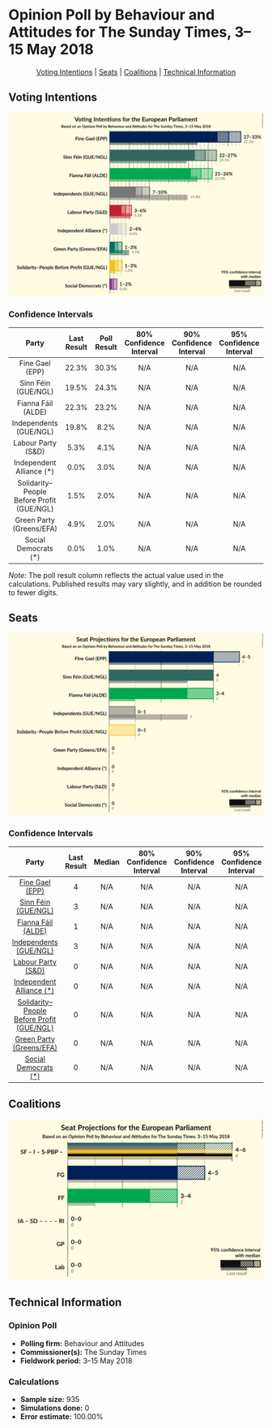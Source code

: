 # Opinion Poll by Behaviour and Attitudes for The Sunday Times, 3–15 May 2018

<p align="center"><a href="#voting-intentions">Voting Intentions</a> | <a href="#seats">Seats</a> | <a href="#coalitions">Coalitions</a> | <a href="#technical-information">Technical Information</a></p>

## Voting Intentions

![Graph with voting intentions not yet produced](2018-05-15-BehaviourandAttitudes.png "Voting Intentions")

### Confidence Intervals

| Party | Last Result | Poll Result | 80% Confidence Interval | 90% Confidence Interval | 95% Confidence Interval | 99% Confidence Interval |
|:-----:|:-----------:|:-----------:|:-----------------------:|:-----------------------:|:-----------------------:|:-----------------------:|
| Fine Gael (EPP) | 22.3% | 30.3% | N/A |N/A |N/A |N/A |
| Sinn Féin (GUE/NGL) | 19.5% | 24.3% | N/A |N/A |N/A |N/A |
| Fianna Fáil (ALDE) | 22.3% | 23.2% | N/A |N/A |N/A |N/A |
| Independents (GUE/NGL) | 19.8% | 8.2% | N/A |N/A |N/A |N/A |
| Labour Party (S&D) | 5.3% | 4.1% | N/A |N/A |N/A |N/A |
| Independent Alliance (*) | 0.0% | 3.0% | N/A |N/A |N/A |N/A |
| Solidarity–People Before Profit (GUE/NGL) | 1.5% | 2.0% | N/A |N/A |N/A |N/A |
| Green Party (Greens/EFA) | 4.9% | 2.0% | N/A |N/A |N/A |N/A |
| Social Democrats (*) | 0.0% | 1.0% | N/A |N/A |N/A |N/A |

*Note:* The poll result column reflects the actual value used in the calculations. Published results may vary slightly, and in addition be rounded to fewer digits.

## Seats

![Graph with seats not yet produced](2018-05-15-BehaviourandAttitudes-seats.png "Seats")

### Confidence Intervals

| Party | Last Result | Median | 80% Confidence Interval | 90% Confidence Interval | 95% Confidence Interval | 99% Confidence Interval |
|:-----:|:-----------:|:------:|:-----------------------:|:-----------------------:|:-----------------------:|:-----------------------:|
| <a href="#fine-gael-(epp)">Fine Gael (EPP)</a> | 4 | N/A | N/A |N/A |N/A |N/A |
| <a href="#sinn-féin-(gue/ngl)">Sinn Féin (GUE/NGL)</a> | 3 | N/A | N/A |N/A |N/A |N/A |
| <a href="#fianna-fáil-(alde)">Fianna Fáil (ALDE)</a> | 1 | N/A | N/A |N/A |N/A |N/A |
| <a href="#independents-(gue/ngl)">Independents (GUE/NGL)</a> | 3 | N/A | N/A |N/A |N/A |N/A |
| <a href="#labour-party-(s&d)">Labour Party (S&D)</a> | 0 | N/A | N/A |N/A |N/A |N/A |
| <a href="#independent-alliance-(*)">Independent Alliance (*)</a> | 0 | N/A | N/A |N/A |N/A |N/A |
| <a href="#solidarity–people-before-profit-(gue/ngl)">Solidarity–People Before Profit (GUE/NGL)</a> | 0 | N/A | N/A |N/A |N/A |N/A |
| <a href="#green-party-(greens/efa)">Green Party (Greens/EFA)</a> | 0 | N/A | N/A |N/A |N/A |N/A |
| <a href="#social-democrats-(*)">Social Democrats (*)</a> | 0 | N/A | N/A |N/A |N/A |N/A |


## Coalitions

![Graph with coalitions seats not yet produced](2018-05-15-BehaviourandAttitudes-coalitions-seats.png "Coalitions Seats")


## Technical Information

### Opinion Poll

+ **Polling firm:** Behaviour and Attitudes
+ **Commissioner(s):** The Sunday Times
+ **Fieldwork period:** 3–15 May 2018

### Calculations

+ **Sample size:** 935
+ **Simulations done:** 0
+ **Error estimate:** 100.00%

